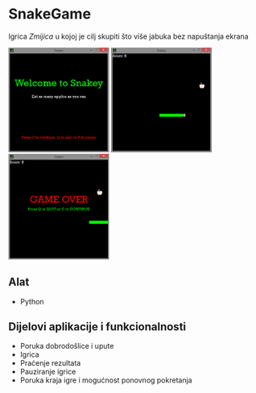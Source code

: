 # SnakeGame
Igrica *Zmijica* u kojoj je cilj skupiti što više jabuka bez napuštanja ekrana

<p float="left">
<img src="images/snakeIntro.png" width="200">
<img src="images/snakeGame.png" width="200">
<img src="images/snakeGameOver.png" width="200">
</p>

## Alat
- Python

## Dijelovi aplikacije i funkcionalnosti
- Poruka dobrodošlice i upute
- Igrica
- Praćenje rezultata
- Pauziranje igrice
- Poruka kraja igre i mogućnost ponovnog pokretanja

